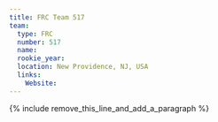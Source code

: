 ```yaml
---
title: FRC Team 517
team:
  type: FRC
  number: 517
  name:
  rookie_year:
  location: New Providence, NJ, USA
  links:
    Website:
---
```


{% include remove_this_line_and_add_a_paragraph %}
